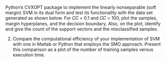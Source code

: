 Python’s CVXOPT package to implement the linearly nonseparable (soft margin) SVM in its dual form and test its functionality with the data set generated as shown below. For 𝐶𝐶 = 0.1 and 𝐶𝐶 = 100, plot the samples, margin hyperplanes, and the decision boundary. Also, on the plot, identify and give the count of the support vectors and the misclassified samples.  

2. Compare the computational efficiency of your implementation of SVM with one in Matlab or Python that employs the SMO approach. Present this comparison as a plot of the number of training samples versus execution time.   